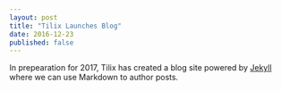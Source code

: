 ```yaml
---
layout: post
title: "Tilix Launches Blog"
date: 2016-12-23
published: false
---
```


In prepearation for 2017, Tilix has created a blog site powered by [Jekyll](http://jekyllrb.com) where we can use Markdown to author posts.
